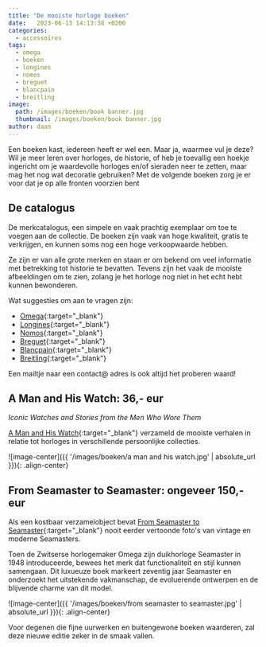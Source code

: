 ```yaml
---
title: "De mooiste horloge boeken"
date:   2023-06-13 14:13:38 +0200
categories:
  - accessoires
tags:
  - omega
  - boeken
  - longines
  - nomos
  - breguet
  - blancpain
  - breitling
image: 
  path: /images/boeken/book banner.jpg
  thumbnail: /images/boeken/book banner.jpg
author: daan
---
```

Een boeken kast, iedereen heeft er wel een. Maar ja, waarmee vul je deze? Wil je meer leren over horloges, de historie, of heb je toevallig een hoekje ingericht om je waardevolle horloges en/of sieraden neer te zetten, maar mag het nog wat decoratie gebruiken? Met de volgende boeken zorg je er voor dat je op alle fronten voorzien bent

## De catalogus
De merkcatalogus, een simpele en vaak prachtig exemplaar om toe te voegen aan de collectie. De boeken zijn vaak van hoge kwaliteit, gratis te verkrijgen, en kunnen soms nog een hoge verkoopwaarde hebben.

Ze zijn er van alle grote merken en staan er om bekend om veel informatie met betrekking tot historie te bevatten. Tevens zijn het vaak de mooiste afbeeldingen om te zien, zolang je het horloge nog niet in het echt hebt kunnen bewonderen.

Wat suggesties om aan te vragen zijn:
-  [Omega](https://www.omegawatches.com/customer/account/login/referer/aHR0cHM6Ly93d3cub21lZ2F3YXRjaGVzLmNvbS9jdXN0b21lci1zZXJ2aWNlL29yZGVyLWEtY2F0YWxvZ3Vl/){:target="_blank"}
- [Longines](https://www.longines.com/en-us/contact/catalog-request){:target="_blank"}
- [Nomos](https://nomos-glashuette.com/en/order-a-catalog){:target="_blank"}
- [Breguet](https://www.breguet.com/en/catalogue-request){:target="_blank"}
- [Blancpain](https://www.blancpain.com/en/catalog/request){:target="_blank"}
- [Breitling](https://www.breitling.com/gb-en/chronolog/order/){:target="_blank"}

Een mailtje naar een contact@ adres is ook altijd het proberen waard!

## A Man and His Watch: 36,- eur
*Iconic Watches and Stories from the Men Who Wore Them*

[A Man and His Watch](https://www.bol.com/nl/nl/f/a-man-and-his-watch/9200000073194392/){:target="_blank"} verzameld de mooiste verhalen in relatie tot horloges in verschillende persoonlijke collecties.

![image-center]({{ '/images/boeken/a man and his watch.jpg' | absolute_url }}){: .align-center}

## From Seamaster to Seamaster: ongeveer 150,- eur
Als een kostbaar verzamelobject bevat [From Seamaster to Seamaster](https://www.omegawatches.com/stories/capturing-70-years-of-seamaster-design){:target="_blank"} nooit eerder vertoonde foto's van vintage en moderne Seamasters. 

Toen de Zwitserse horlogemaker Omega zijn duikhorloge Seamaster in 1948 introduceerde, bewees het merk dat functionaliteit en stijl kunnen samengaan. Dit luxueuze boek markeert zeventig jaar Seamaster en onderzoekt het uitstekende vakmanschap, de evoluerende ontwerpen en de blijvende charme van dit model.

![image-center]({{ '/images/boeken/from seamaster to seamaster.jpg' | absolute_url }}){: .align-center}

Voor degenen die fijne uurwerken en buitengewone boeken waarderen, zal deze nieuwe editie zeker in de smaak vallen.
